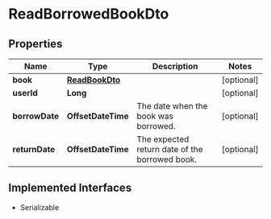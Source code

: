 

# ReadBorrowedBookDto


## Properties

| Name | Type | Description | Notes |
|------------ | ------------- | ------------- | -------------|
|**book** | [**ReadBookDto**](ReadBookDto.md) |  |  [optional] |
|**userId** | **Long** |  |  [optional] |
|**borrowDate** | **OffsetDateTime** | The date when the book was borrowed. |  [optional] |
|**returnDate** | **OffsetDateTime** | The expected return date of the borrowed book. |  [optional] |


## Implemented Interfaces

* Serializable



